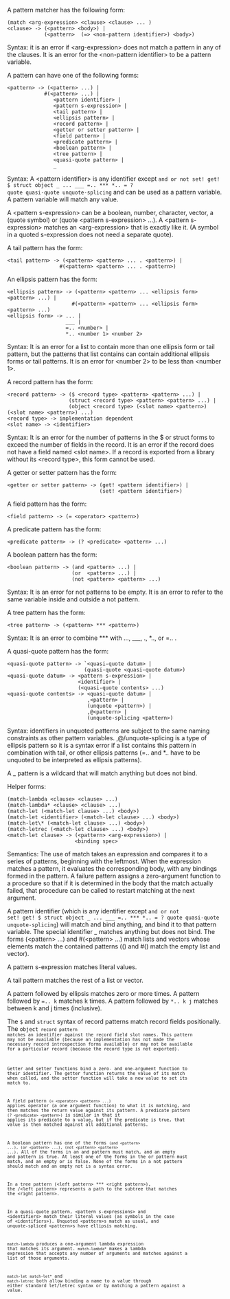 A pattern matcher has the following form:  
```
(match <arg-expression> <clause> <clause> ... )
<clause> -> (<pattern> <body>) |
            (<pattern>  (=> <non-pattern identifier>) <body>)
```
Syntax: it is an error if \<arg-expression\> does not match a pattern in any of the
clauses. It is an error for the \<non-pattern identifier\> to be a pattern variable.
  
A pattern can have one of the following forms:  
```
<pattern> -> (<pattern> ...) |  
            #(<pattern> ...) |
               <pattern identifier> |  
               <pattern s-expression> |  
               <tail pattern> |  
               <ellipsis pattern> |  
               <record pattern> |  
               <getter or setter pattern> |  
               <field pattern> |  
               <predicate pattern> |  
               <boolean pattern> |  
               <tree pattern> |  
               <quasi-quote pattern> |  
               _
```  
Syntax: A \<pattern identifier\> is any identifier except <code>and or not set! get! $ struct object _ ... \_\_\_
=..
\*\*\*
\*..
= ? quote quasi-quote unquote-splicing</code>
and can be used as a pattern variable. A pattern variable will match any value.  


A \<pattern s-expression\> can be  a boolean, number, character, vector, a (quote symbol) or (quote \<pattern s-expression\> ...). A \<pattern s-expression\> matches an \<arg-expression\> that is exactly like it. (A symbol in a quoted s-expression does not need a separate quote).


A tail pattern has the form:
```
<tail pattern> -> (<pattern> <pattern> ... . <pattern>) |
                 #(<pattern> <pattern> ... . <pattern>)
```
An ellipsis pattern has the form:
```
<ellipsis pattern> -> (<pattern> <pattern> ... <ellipsis form> <pattern> ...) |
                     #(<pattern> <pattern> ... <ellipsis form> <pattern> ...)
<ellipsis form> -> ... |
                   ___ |
                   =.. <number> |
                   *.. <number 1> <number 2>
```
Syntax: It is an error for a list to contain more than one ellipsis form or tail pattern, but the patterns that list contains can contain additional ellipsis forms or tail patterns. It is an error for \<number 2\> to be less than \<number 1\>.


A record pattern has the form:
```
<record pattern> -> ($ <record type> <pattern> <pattern> ...) |
                    (struct <record type> <pattern> <pattern> ...) |
                    (object <record type> (<slot name> <pattern>) (<slot name> <pattern>) ...)
<record type> -> implementation dependent
<slot name> -> <identifier>
```
Syntax: It is an error for the number of patterns in the $ or struct forms to exceed the number of fields in the record. It is an error if the record does not have a field named \<slot name\>. If a record is exported from a library without its \<record type\>, this form cannot be used.


 A getter or setter pattern has the form:
```
<getter or setter pattern> -> (get! <pattern identifier>) |
                              (set! <pattern identifier>)
```


A field pattern has the form:
```
<field pattern> -> (= <operator> <pattern>)
```

A predicate pattern has the form:
```
<predicate pattern> -> (? <predicate> <pattern> ...)
```


A boolean pattern has the form:
```
<boolean pattern> -> (and <pattern> ...) |
                     (or  <pattern> ...) |
                     (not <pattern> <pattern> ...)
```
Syntax: It is an error for not patterns to be empty. It is an error to refer to the same variable inside and outside a not pattern.

A tree pattern has the form:
```
<tree pattern> -> (<pattern> *** <pattern>)
```
Syntax: It is an error to combine \*\*\* with ..., \_\_\_, ., \*.., or =.. .

A quasi-quote pattern has the form:
```
<quasi-quote pattern> -> `<quasi-quote datum> |
                         (quasi-quote <quasi-quote datum>)
<quasi-quote datum> -> <pattern s-expression> |
                       <identifier> |
                       (<quasi-quote contents> ...)
<quasi-quote contents> -> <quasi-quote datum> |
                          ,<pattern> |
                          (unquote <pattern>) |
                          ,@<pattern> |
                          (unquote-splicing <pattern>) 
```


Syntax: identifiers in unquoted patterns are subject to the same naming constraints as other pattern variables. ,@/unquote-splicing is a type of ellipsis pattern so it is a syntax error if a list contains this pattern in combination with tail, or other ellipsis patterns (=.. and \*.. have to be unquoted to be interpreted as ellipsis patterns).

A _ pattern is a wildcard that will match anything but does not bind.


Helper forms:
```
(match-lambda <clause> <clause> ...)
(match-lambda* <clause> <clause> ...)
(match-let (<match-let clause> ...) <body>)
(match-let <identifier> (<match-let clause> ...) <body>)
(match-let\* (<match-let clause> ...) <body>)
(match-letrec (<match-let clause> ...) <body>)
<match-let clause> -> (<pattern> <arg-expression>) |
                      <binding spec>
```

Semantics: The use of match takes an expression and compares it to a series of patterns, beginning with the leftmost. When the expression matches a pattern, it evaluates the corresponding body, with any bindings formed in the pattern. A  failure pattern assigns a zero-argument function to a procedure so that if it is determined in the body that the match actually failed, that procedure can be called to restart matching at the next argument. 

A pattern identifier (which is any identifier except <code>and or not set! get! $ struct object _ ... \_\_\_ =..  \*\*\* \*.. = ? quote quasi-quote unquote-splicing</code>) will match and bind anything, and bind it to that pattern variable. The special identifier _ matches anything but does not bind. The forms (\<pattern\> ...) and #(\<pattern\> ...) match lists and vectors whose elements match the contained patterns (() and #() match the empty list and vector).


A pattern s-expression matches literal values.

A tail pattern matches the rest of a list or vector.

A pattern followed by ellipsis matches zero or more times. A pattern followed by <code>=.. k</code> matches k times. A pattern followed by <code>\*.. k j</code> matches between k and j times (inclusive).

The <code>$</code> and <code>struct</code> syntax of record patterns match record fields positionally. The <code>object<code> record pattern matches an identifier against the record field slot names. This pattern may not be available (because an implementation has not made the necessary record introspection forms available) or may not be available for a particular record (because the record type is not exported).

Getter and setter functions bind a zero- and one-argument function to their identifier. The getter function returns the value of its match when called, and the setter function will take a new value to set its match to.

A field pattern <code>(= \<operator\> \<pattern\> ...)</code> applies operator (a one argument function) to what it is matching, and then matches the return value against its pattern. A predicate pattern <code>(? \<predicate\> \<pattern\>)</code> is similar in that it applies its predicate to a value, but if the predicate is true, that value is then matched against all additional patterns.

A boolean pattern has one of the forms <code>(and \<pattern\> ...), (or \<pattern\> ...), (not \<pattern\> \<pattern\> ...)</code>. All of the forms in an and pattern must match, and an empty and pattern is true. At least one of the forms in the or pattern must match, and an empty or is false. None of the forms in a not pattern should match and an empty not is a syntax error.

In a tree pattern (\<left pattern\> \*\*\* \<right pattern\>), the /<left pattern\> represents a path to the subtree that matches the \<right pattern\>.

In a quasi-quote pattern, \<pattern s-expressions\> and \<identifiers\> match their literal values (as symbols in the case of \<identifiers\>). Unquoted \<pattern\>s match as usual, and unquote-spliced \<pattern\>s have ellipsis matching.

<code>match-lambda</code> produces a one-argument lambda expression that matches its argument. <code>match-lambda\*</code> makes a lambda expression that accepts any number of arguments and matches against a list of those arguments.


<code>match-let</code> <code>match-let\*</code> and <code>match-letrec</code> both allow binding a name to a value through either standard let/letrec syntax or by matching a pattern against a value.
